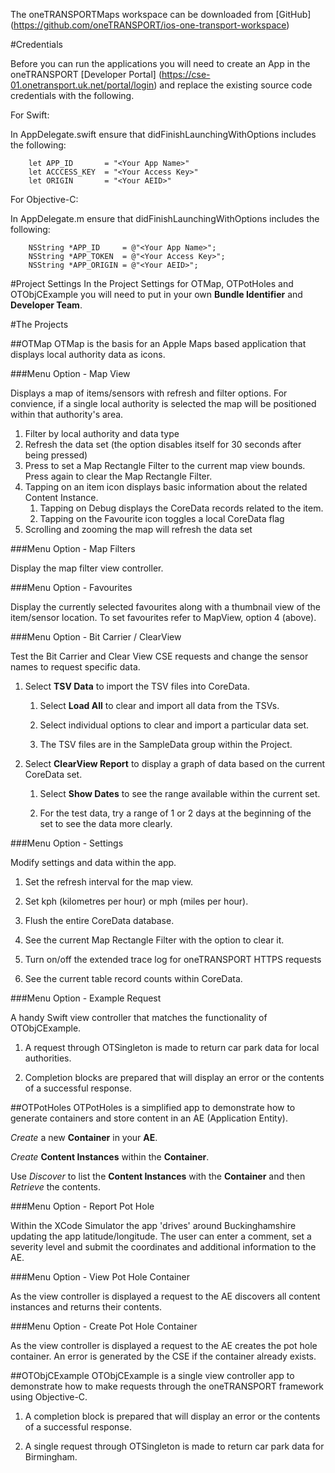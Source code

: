 The oneTRANSPORTMaps workspace can be downloaded from [GitHub]
(https://github.com/oneTRANSPORT/ios-one-transport-workspace)


#Credentials

Before you can run the applications you will need to create an App in the oneTRANSPORT [Developer Portal] (https://cse-01.onetransport.uk.net/portal/login) and replace the existing source code credentials with the following.

For Swift:

In AppDelegate.swift ensure that didFinishLaunchingWithOptions includes the following: 

		let APP_ID       = "<Your App Name>"
		let ACCCESS_KEY  = "<Your Access Key>"
		let ORIGIN       = "<Your AEID>"
	

For Objective-C:

In AppDelegate.m ensure that didFinishLaunchingWithOptions includes the following: 

	    NSString *APP_ID     = @"<Your App Name>";
	    NSString *APP_TOKEN  = @"<Your Access Key>";
	    NSString *APP_ORIGIN = @"<Your AEID>";

#Project Settings 
In the Project Settings for OTMap, OTPotHoles and OTObjCExample you will need to put in your own **Bundle Identifier** and **Developer Team**.

#The Projects

##OTMap
OTMap is the basis for an Apple Maps based application that displays local authority data as icons. 

###Menu Option - Map View

Displays a map of items/sensors with refresh and filter options. For convience, if a single local authority is selected the map will be positioned within that authority's area.

1. Filter by local authority and data type
2. Refresh the data set (the option disables itself for 30 seconds after being pressed)
3. Press to set a Map Rectangle Filter to the current map view bounds. Press again to clear the Map Rectangle Filter.
4. Tapping on an item icon displays basic information about the related Content Instance. 
	1. Tapping on Debug displays the CoreData records related to the item.
	2. Tapping on the Favourite icon toggles a local CoreData flag
5.	Scrolling and zooming the map will refresh the data set
	

###Menu Option - Map Filters

Display the map filter view controller.

###Menu Option - Favourites

Display the currently selected favourites along with a thumbnail view of the item/sensor location. To set favourites refer to MapView, option 4 (above).

###Menu Option - Bit Carrier / ClearView

Test the Bit Carrier and Clear View CSE requests and change the sensor names to request specific data.

1. Select **TSV Data** to import the TSV files into CoreData.
	
	1. Select **Load All** to clear and import all data from the TSVs.
	
	2. Select individual options to clear and import a particular data set.

	3. The TSV files are in the SampleData group within the Project.
	 
2. Select **ClearView Report** to display a graph of data based on the current CoreData set.
	
	1. Select **Show Dates** to see the range available within the current set.
	
	2. For the test data, try a range of 1 or 2 days at the beginning of the set to see the data more clearly.

	
 
###Menu Option - Settings

Modify settings and data within the app.

1. Set the refresh interval for the map view.

2. Set kph (kilometres per hour) or mph (miles per hour).

3. Flush the entire CoreData database.

4. See the current Map Rectangle Filter with the option to clear it.

5. Turn on/off the extended trace log for oneTRANSPORT HTTPS requests

6. See the current table record counts within CoreData.


###Menu Option - Example Request

A handy Swift view controller that matches the functionality of OTObjCExample.

1. A request through OTSingleton is made to return car park data for local authorities.

2. Completion blocks are prepared that will display an error or the contents of a successful response.

##OTPotHoles
OTPotHoles is a simplified app to demonstrate how to generate containers and store content in an AE (Application Entity). 

*Create* a new **Container** in your **AE**.

*Create* **Content Instances** within the **Container**.

Use *Discover* to list the **Content Instances** with the **Container** and then *Retrieve* the contents.

###Menu Option - Report Pot Hole

Within the XCode Simulator the app 'drives' around Buckinghamshire updating the app latitude/longitude. The user can enter a comment, set a severity level and submit the coordinates and additional information to the AE.

###Menu Option - View Pot Hole Container

As the view controller is displayed a request to the AE discovers all content instances and returns their contents.

###Menu Option - Create Pot Hole Container

As the view controller is displayed a request to the AE creates the pot hole container. An error is generated by the CSE if the container already exists.



##OTObjCExample
OTObjCExample is a single view controller app to demonstrate how to make requests through the oneTRANSPORT framework using Objective-C.

1. A completion block is prepared that will display an error or the contents of a successful response.

2. A single request through OTSingleton is made to return car park data for Birmingham.

